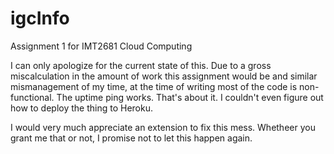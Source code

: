 # igcInfo
Assignment 1 for IMT2681 Cloud Computing

I can only apologize for the current state of this.
Due to a gross miscalculation in the amount of work
this assignment would be and similar mismanagement of
my time, at the time of writing most of the code 
is non-functional. The uptime ping works. That's about it.
I couldn't even figure out how to deploy the thing to Heroku.

I would very much appreciate an extension to fix this mess.
Whetheer you grant me that or not, I promise not to let this
happen again.